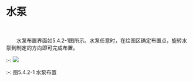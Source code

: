 # 水泵
<br/>


&emsp;&emsp;水泵布置界面如5.4.2-1图所示。水泵任意时，在绘图区确定布置点，旋转水泵到制定的方向即可完成布置。
<br/>

:-: ![](images/203.png)


:-: 图5.4.2-1 水泵布置
<br/>



